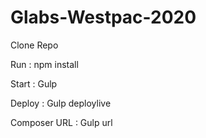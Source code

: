 # Glabs-Westpac-2020

Clone Repo

Run  : npm install

Start : Gulp  

Deploy : Gulp deploylive

Composer URL : Gulp url